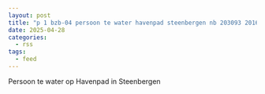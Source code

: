 ```yaml
---
layout: post
title: "p 1 bzb-04 persoon te water havenpad steenbergen nb 203093 201633 201634 192210 186611 201551"
date: 2025-04-28
categories: 
  - rss
tags: 
  - feed
---
```


Persoon te water op Havenpad in Steenbergen
